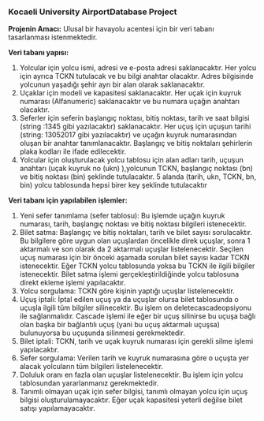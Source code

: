 ### Kocaeli University AirportDatabase Project

**Projenin Amacı:**
Ulusal bir havayolu acentesi için bir veri tabanı tasarlanması istenmektedir.

**Veri tabanı yapısı:**
1. Yolcular için yolcu ismi, adresi ve e-posta adresi saklanacaktır. Her yolcu için ayrıca TCKN tutulacak ve bu bilgi anahtar olacaktır. Adres bilgisinde yolcunun yaşadığı şehir ayrı bir alan olarak saklanacaktır.
2. Uçaklar için modeli ve kapasitesi saklanacaktır. Her uçak için kuyruk numarası (Alfanumeric) saklanacaktır ve bu numara uçağın anahtarı olacaktır. 
3. Seferler için seferin başlangıç noktası, bitiş noktası, tarih ve saat bilgisi (string :1345 gibi yazılacaktır) saklanacaktır. Her uçuş için uçuşun tarihi (string: 13052017 gibi yazılacaktır)  ve uçağın kuyruk numarasından oluşan bir anahtar tanımlanacaktır. Başlangıç ve bitiş noktaları şehirlerin plaka kodları ile ifade edilecektir. 
4. Yolcular için oluşturulacak yolcu tablosu için alan adları tarih, uçuşun anahtarı (uçak kuyruk no (ukn) ),yolcunun TCKN, başlangıç noktası (bn) ve bitiş noktası (bin) şeklinde tutulacaktır. 5 alanda (tarih, ukn, TCKN, bn, bin) yolcu tablosunda hepsi birer key şeklinde tutulacaktır
    
    
**Veri tabanı için yapılabilen işlemler:**
1. Yeni sefer tanımlama (sefer tablosu): Bu işlemde uçağın kuyruk numarası, tarih, başlangıç noktası ve bitiş noktası bilgileri istenecektir.
2. Bilet satma: Başlangıç ve bitiş noktaları, tarih ve bilet sayısı sorulacaktır. Bu bilgilere göre uygun olan uçuşlardan öncelikle direk uçuşlar, sonra 1 aktarmalı ve son olarak da 2 aktarmalı uçuşlar listelenecektir. Seçilen uçuş numarası için bir önceki aşamada sorulan bilet sayısı kadar TCKN istenecektir. Eğer TCKN yolcu tablosunda yoksa bu TCKN ile ilgili bilgiler istenecektir. Bilet satma işlemi gerçekleştirildiğinde yolcu tablosuna direkt ekleme işlemi yapılacaktır.
3. Yolcu sorgulama: TCKN göre kişinin yaptığı uçuşlar listelenecektir.
4. Uçuş iptali: İptal edilen uçuş ya da uçuşlar olursa bilet tablosunda o uçuşla ilgili tüm bilgiler silinecektir. Bu işlem on deletecascadeopsiyonu ile sağlanmalıdır. Cascade işlemi ile eğer bir uçuş silinirse bu uçuşa bağlı olan başka bir bağlantılı uçuş (yani bu uçuş aktarmalı uçuşsa) bulunuyorsa bu uçuşunda silinmesi gerekmektedir.
5. Bilet iptali: TCKN, tarih ve uçak kuyruk numarası için gerekli silme işlemi yapılacaktır.
6. Sefer sorgulama: Verilen tarih ve kuyruk numarasına göre o uçuşta yer alacak yolcuların tüm bilgileri listelenecektir.
7. Doluluk oranı en fazla olan uçuşlar listelenecektir. Bu işlem için yolcu tablosundan yararlanmanız gerekmektedir.
8. Tanımlı olmayan uçak için sefer bilgisi, tanımlı olmayan yolcu için uçuş bilgisi oluşturulamayacaktır. Eğer uçak kapasitesi yeterli değilse bilet satışı yapılamayacaktır.     
